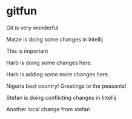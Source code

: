 # gitfun
Git is very wonderful

Matze is doing some changes in Intellij

This is important

Harb is doing some changes here.

Harb is adding some more changes here.

Nigeria best country! Greetings to the peasants!

Stefan is doing conflicting changes in Intellij

Another local change from stefan 